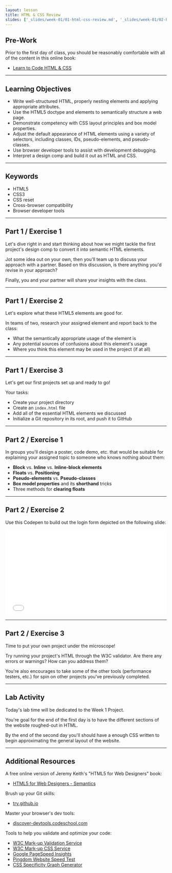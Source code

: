 ```yaml
---
layout: lesson
title: HTML & CSS Review
slides: ['_slides/week-01/01-html-css-review.md', '_slides/week-01/02-html-css-review.md']
---
```


## Pre-Work

Prior to the first day of class, you should be reasonably comfortable with all of the content in this online book:

- [Learn to Code HTML & CSS](http://learn.shayhowe.com/html-css/)

---

## Learning Objectives

- Write well-structured HTML, properly nesting elements and applying appropriate attributes.
- Use the HTML5 doctype and elements to semantically structure a web page.
- Demonstrate competency with CSS layout principles and box model properties.
- Adjust the default appearance of HTML elements using a variety of selectors, including classes, IDs, pseudo-elements, and pseudo-classes.
- Use browser developer tools to assist with development debugging.
- Interpret a design comp and build it out as HTML and CSS.

---

## Keywords

- HTML5
- CSS3
- CSS reset
- Cross-browser compatibility
- Browser developer tools

---

## Part 1 / Exercise 1

Let's dive right in and start thinking about how we might tackle the first project's design comp to convert it into semantic HTML elements.

Jot some idea out on your own, then you'll team up to discuss your approach with a partner. Based on this discussion, is there anything you'd revise in your approach?

Finally, you and your partner will share your insights with the class.

---

## Part 1 / Exercise 2

Let's explore what these HTML5 elements are good for.

In teams of two, research your assigned element and report back to the class:

- What the semantically appropriate usage of the element is
- Any potential sources of confusions about this element's usage
- Where you think this element may be used in the project (if at all)

---

## Part 1 / Exercise 3

Let's get our first projects set up and ready to go!

Your tasks:

- Create your project directory
- Create an `index.html` file
- Add all of the essential HTML elements we discussed
- Initialize a Git repository in its root, and push it to GitHub

---

## Part 2 / Exercise 1

In groups you'll design a poster, code demo, etc. that would be suitable for explaining your assigned topic to someone who knows nothing about them:

- **Block** vs. **Inline** vs. **Inline-block elements**
- **Floats** vs. **Positioning**
- **Pseudo-elements** vs. **Pseudo-classes**
- **Box model properties** and its **shorthand** tricks
- Three methods for **clearing floats**

---

## Part 2 / Exercise 2

Use this Codepen to build out the login form depicted on the following slide:

<iframe height='268' scrolling='no' src='//codepen.io/redacademy/embed/VLoqVR/?height=268&theme-id=0&default-tab=css' frameborder='no' allowtransparency='true' allowfullscreen='true' style='width: 100%;'>See the Pen <a href='http://codepen.io/redacademy/pen/VLoqVR/'>VLoqVR</a> by RED Academy (<a href='http://codepen.io/redacademy'>@redacademy</a>) on <a href='http://codepen.io'>CodePen</a>.
</iframe>

---

## Part 2 / Exercise 3

Time to put your own project under the microscope!

Try running your project's HTML through the W3C validator. Are there any errors or warnings? How can you address them?

You're also encourages to take some of the other tools (performance testers, etc.) for spin on other projects you've previously completed.

---

## Lab Activity

Today's lab time will be dedicated to the Week 1 Project.

You're goal for the end of the first day is to have the different sections of the website roughed-out in HTML.

By the end of the second day you'll should have a enough CSS written to begin approximating the general layout of the website.

---

## Additional Resources

A free online version of Jeremy Keith's "HTML5 for Web Designers" book:

- [HTML5 for Web Designers - Semantics](http://html5forwebdesigners.com/semantics/)

Brush up your Git skills:

- [try.github.io](https://try.github.io/)

Master your browser's dev tools:

- [discover-devtools.codeschool.com](http://discover-devtools.codeschool.com/)

Tools to help you validate and optimize your code:

- [W3C Mark-up Validation Service](https://validator.w3.org/)
- [W3C Mark-up CSS Service](https://jigsaw.w3.org/css-validator/)
- [Google PageSpeed Insights](https://developers.google.com/speed/pagespeed/insights/)
- [Pingdom Website Speed Test](http://tools.pingdom.com/)
- [CSS Specificity Graph Generator](https://jonassebastianohlsson.com/specificity-graph/)
